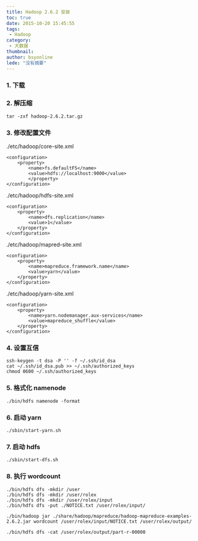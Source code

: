 ```yaml
---
title: Hadoop 2.6.2 安装
toc: true
date: 2015-10-20 15:45:55
tags:
 - Hadoop
category: 
 - 大数据
thumbnail: 
author: bsyonline
lede: "没有摘要"
---
```




### 1. 下载
[]()

### 2. 解压缩
```
tar -zxf hadoop-2.6.2.tar.gz
```
### 3. 修改配置文件
./etc/hadoop/core-site.xml
```
<configuration>
  	<property>
      	<name>fs.defaultFS</name>
      	<value>hdfs://localhost:9000</value>
 	 	</property>
</configuration>
```
./etc/hadoop/hdfs-site.xml
```
<configuration>
    <property>
        <name>dfs.replication</name>
        <value>1</value>
    </property>
</configuration>
```
./etc/hadoop/mapred-site.xml
```
<configuration>
    <property>
        <name>mapreduce.framework.name</name>
        <value>yarn</value>
    </property>
</configuration>
```
./etc/hadoop/yarn-site.xml
```
<configuration>
    <property>
        <name>yarn.nodemanager.aux-services</name>
        <value>mapreduce_shuffle</value>
    </property>
</configuration>
```
### 4. 设置互信
```
ssh-keygen -t dsa -P '' -f ~/.ssh/id_dsa  
cat ~/.ssh/id_dsa.pub >> ~/.ssh/authorized_keys  
chmod 0600 ~/.ssh/authorized_keys
```
### 5. 格式化 namenode
```
./bin/hdfs namenode -format
```
### 6. 启动 yarn
```
./sbin/start-yarn.sh
```
### 7. 启动 hdfs
```
./sbin/start-dfs.sh
```
### 8. 执行 wordcount
```
./bin/hdfs dfs -mkdir /user  
./bin/hdfs dfs -mkdir /user/rolex  
./bin/hdfs dfs -mkdir /user/rolex/input  
./bin/hdfs dfs -put ./NOTICE.txt /user/rolex/input/  

./bin/hadoop jar ./share/hadoop/mapreduce/hadoop-mapreduce-examples-2.6.2.jar wordcount /user/rolex/input/NOTICE.txt /user/rolex/output/

./bin/hdfs dfs -cat /user/rolex/output/part-r-00000
```
